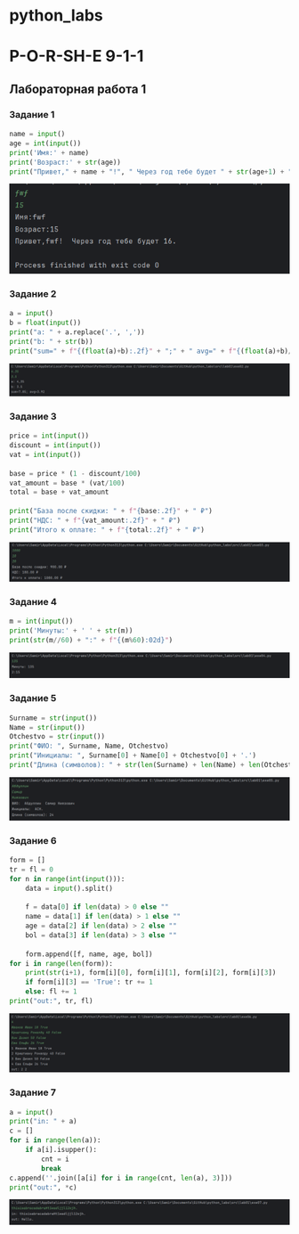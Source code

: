 # python_labs
# P-O-R-SH-E  9-1-1

## Лабораторная работа 1

### Задание 1
```python
name = input()
age = int(input())
print('Имя:' + name)
print('Возраст:' + str(age))
print("Привет," + name + "!", " Через год тебе будет " + str(age+1) + ".")
```
![Картинка 1](images/lab01/01.png)

### Задание 2
```python
a = input()
b = float(input())
print("a: " + a.replace('.', ','))
print("b: " + str(b))
print("sum=" + f"{(float(a)+b):.2f}" + ";" + " avg=" + f"{(float(a)+b)/2:.2f}")
```
![Картинка 2](./images/lab01/02.png)

### Задание 3
```python
price = int(input())
discount = int(input())
vat = int(input())

base = price * (1 - discount/100)
vat_amount = base * (vat/100)
total = base + vat_amount

print("База после скидки: " + f"{base:.2f}" + " ₽")
print("НДС: " + f"{vat_amount:.2f}" + " ₽")
print("Итого к оплате: " + f"{total:.2f}" + " ₽")
```
![Картинка 3](./images/lab01/03.png)

### Задание 4
```python
m = int(input())
print('Минуты:' + ' ' + str(m))
print(str(m//60) + ":" + f"{(m%60):02d}")
```
![Картинка 4](./images/lab01/04.png)

### Задание 5
```python
Surname = str(input())
Name = str(input())
Otchestvo = str(input())
print("ФИО: ", Surname, Name, Otchestvo)
print("Инициалы: ", Surname[0] + Name[0] + Otchestvo[0] + '.')
print("Длина (символов): " + str(len(Surname) + len(Name) + len(Otchestvo) + 2))
```
![Картинка 5](./images/lab01/05.png)

### Задание 6
```python
form = []
tr = fl = 0
for n in range(int(input())):
    data = input().split()

    f = data[0] if len(data) > 0 else ""
    name = data[1] if len(data) > 1 else ""
    age = data[2] if len(data) > 2 else ""
    bol = data[3] if len(data) > 3 else ""

    form.append([f, name, age, bol])
for i in range(len(form)):
    print(str(i+1), form[i][0], form[i][1], form[i][2], form[i][3])
    if form[i][3] == 'True': tr += 1
    else: fl += 1
print("out:", tr, fl)
```
![Картинка 6](./images/lab01/06.png)

### Задание 7
```python
a = input()
print("in: " + a)
c = []
for i in range(len(a)):
    if a[i].isupper():
        cnt = i
        break
c.append(''.join([a[i] for i in range(cnt, len(a), 3)]))
print("out:", *c)
```
![Картинка 7](./images/lab01/07.png)
